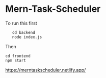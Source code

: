 # Mern-Task-Scheduler

To run this first 
```
   cd backend
   node index.js
 ```

Then 
```
cd frontend
npm start
```


https://merntaskscheduler.netlify.app/
